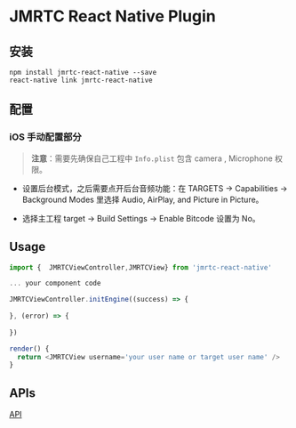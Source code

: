 # JMRTC React Native Plugin

## 安装

```shell
npm install jmrtc-react-native --save
react-native link jmrtc-react-native
```

## 配置

### iOS 手动配置部分

> **注意**：需要先确保自己工程中 `Info.plist` 包含 camera , Microphone  权限。

- 设置后台模式，之后需要点开后台音频功能：在 TARGETS -> Capabilities -> Background Modes 里选择 Audio, AirPlay, and Picture in Picture。


- 选择主工程 target -> Build Settings -> Enable Bitcode 设置为 No。

## Usage

```javascript
import {  JMRTCViewController,JMRTCView} from 'jmrtc-react-native'

... your component code 

JMRTCViewController.initEngine((success) => {
  
}, (error) => {
  
})

render() {
  return <JMRTCView username='your user name or target user name' />
}
```



## APIs

[API](document/api.md)
